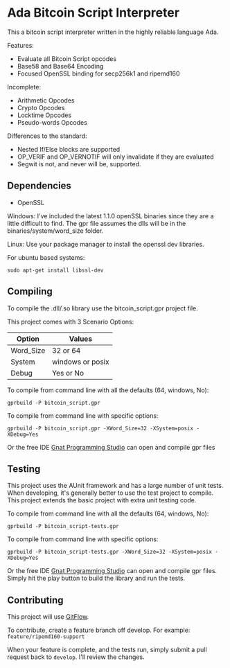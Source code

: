 Ada Bitcoin Script Interpreter
==============================

This a bitcoin script interpreter written in the highly reliable language Ada.

Features:

- Evaluate all Bitcoin Script opcodes
- Base58 and Base64 Encoding
- Focused OpenSSL binding for secp256k1 and ripemd160

Incomplete:

- Arithmetic Opcodes
- Crypto Opcodes
- Locktime Opcodes
- Pseudo-words Opcodes

Differences to the standard:

- Nested If/Else blocks are supported
- OP_VERIF and OP_VERNOTIF will only invalidate if they are evaluated
- Segwit is not, and never will be, supported.

## Dependencies

- OpenSSL

Windows: I've included the latest 1.1.0 openSSL binaries since they are a little difficult to find. The gpr file assumes the dlls will be in the binaries/system/word_size folder.

Linux: Use your package manager to install the openssl dev libraries. 

For ubuntu based systems: 

    sudo apt-get install libssl-dev

## Compiling

To compile the .dll/.so library use the bitcoin_script.gpr project file.

This project comes with 3 Scenario Options:

  | Option    | Values           |
  | --------- | ---------------- |
  | Word_Size | 32 or 64         | 
  | System    | windows or posix |
  | Debug     | Yes or No        |

To compile from command line with all the defaults (64, windows, No):

    gprbuild -P bitcoin_script.gpr

To compile from command line with specific options:

    gprbuild -P bitcoin_script.gpr -XWord_Size=32 -XSystem=posix -XDebug=Yes

Or the free IDE [Gnat Programming Studio](http://libre.adacore.com/download/) can open and compile gpr files

## Testing

This project uses the AUnit framework and has a large number of unit tests. When developing, it's generally better to use the test project to compile. This project extends the basic project with extra unit testing code.

To compile from command line with all the defaults (64, windows, No):

    gprbuild -P bitcoin_script-tests.gpr

To compile from command line with specific options:

    gprbuild -P bitcoin_script-tests.gpr -XWord_Size=32 -XSystem=posix -XDebug=Yes

Or the free IDE [Gnat Programming Studio](http://libre.adacore.com/download/) can open and compile gpr files. Simply hit the play button to build the library and run the tests.

## Contributing

This project will use [GitFlow](https://datasift.github.io/gitflow/IntroducingGitFlow.html).

To contribute, create a feature branch off develop. For example: `feature/ripemd160-support`

When your feature is complete, and the tests run, simply submit a pull request back to `develop`.  I'll review the changes.
